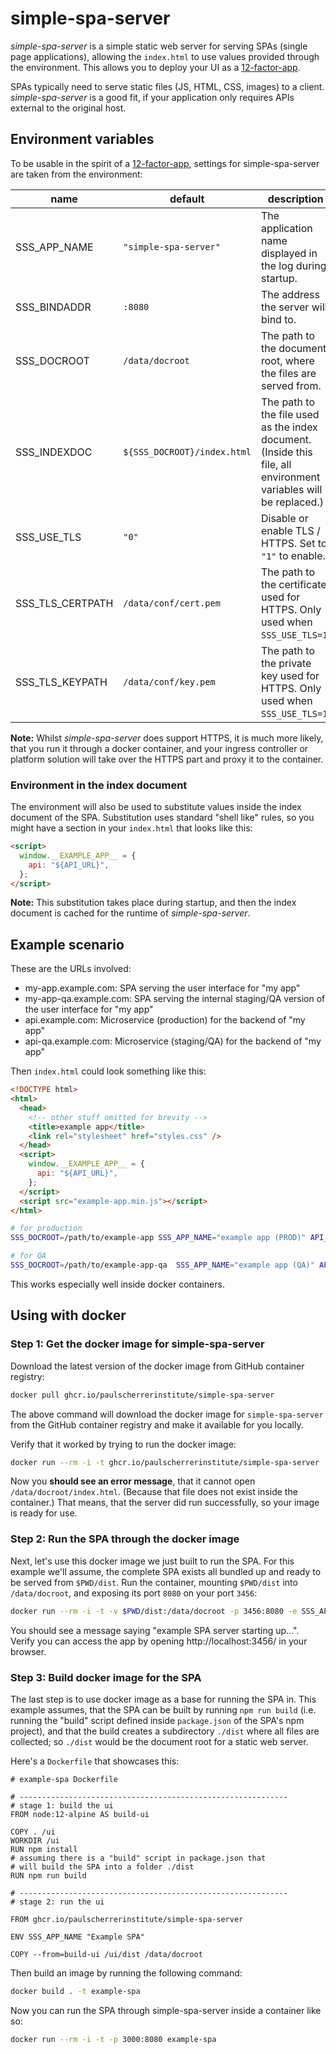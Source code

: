 # simple-spa-server

_simple-spa-server_ is a simple static web server for serving SPAs (single page applications), allowing the `index.html` to use values provided through the environment. This allows you to deploy your UI as a [12-factor-app](https://12factor.net).

SPAs typically need to serve static files (JS, HTML, CSS, images) to a client. _simple-spa-server_ is a good fit, if your application only requires APIs external to the original host.

## Environment variables

To be usable in the spirit of a [12-factor-app](https://12factor.net), settings for simple-spa-server are taken from the environment:

| name             | default                     | description                                                                                                      |
| ---------------- | --------------------------- | ---------------------------------------------------------------------------------------------------------------- |
| SSS_APP_NAME     | `"simple-spa-server"`       | The application name displayed in the log during startup.                                                        |
| SSS_BINDADDR     | `:8080`                     | The address the server will bind to.                                                                             |
| SSS_DOCROOT      | `/data/docroot`             | The path to the document root, where the files are served from.                                                  |
| SSS_INDEXDOC     | `${SSS_DOCROOT}/index.html` | The path to the file used as the index document. (Inside this file, all environment variables will be replaced.) |
| SSS_USE_TLS      | `"0"`                       | Disable or enable TLS / HTTPS. Set to `"1"` to enable.                                                           |
| SSS_TLS_CERTPATH | `/data/conf/cert.pem`       | The path to the certificate used for HTTPS. Only used when `SSS_USE_TLS=1`.                                      |
| SSS_TLS_KEYPATH  | `/data/conf/key.pem`        | The path to the private key used for HTTPS. Only used when `SSS_USE_TLS=1`.                                      |

**Note:** Whilst _simple-spa-server_ does support HTTPS, it is much more likely, that you run it through a docker container, and your ingress controller or platform solution will take over the HTTPS part and proxy it to the container.

### Environment in the index document

The environment will also be used to substitute values inside the index document of the SPA. Substitution uses standard "shell like" rules, so you might have a section in your `index.html` that looks like this:

```html
<script>
  window.__EXAMPLE_APP__ = {
    api: "${API_URL}",
  };
</script>
```

**Note:** This substitution takes place during startup, and then the index document is cached for the runtime of _simple-spa-server_.

## Example scenario

These are the URLs involved:

- my-app.example.com: SPA serving the user interface for "my app"
- my-app-qa.example.com: SPA serving the internal staging/QA version of the user interface for "my app"
- api.example.com: Microservice (production) for the backend of "my app"
- api-qa.example.com: Microservice (staging/QA) for the backend of "my app"

Then `index.html` could look something like this:

```html
<!DOCTYPE html>
<html>
  <head>
    <!-- other stuff omitted for brevity -->
    <title>example app</title>
    <link rel="stylesheet" href="styles.css" />
  </head>
  <script>
    window.__EXAMPLE_APP__ = {
      api: "${API_URL}",
    };
  </script>
  <script src="example-app.min.js"></script>
</html>
```

```sh
# for production
SSS_DOCROOT=/path/to/example-app SSS_APP_NAME="example app (PROD)" API_URL=https://api.example.com simple-spa-server

# for QA
SSS_DOCROOT=/path/to/example-app-qa  SSS_APP_NAME="example app (QA)" API_URL=https://api-qa.example.com simple-spa-server
```

This works especially well inside docker containers.

## Using with docker

### Step 1: Get the docker image for simple-spa-server

Download the latest version of the docker image from GitHub container registry:

```sh
docker pull ghcr.io/paulscherrerinstitute/simple-spa-server
```

The above command will download the docker image for `simple-spa-server` from the GitHub container registry and make it available for you locally.

Verify that it worked by trying to run the docker image:

```sh
docker run --rm -i -t ghcr.io/paulscherrerinstitute/simple-spa-server
```

Now you **should see an error message**, that it cannot open `/data/docroot/index.html`. (Because that file does not exist inside the container.) That means, that the server did run successfully, so your image is ready for use.

### Step 2: Run the SPA through the docker image

Next, let's use this docker image we just built to run the SPA. For this example we'll assume, the complete SPA exists all bundled up and ready to be served from `$PWD/dist`. Run the container, mounting `$PWD/dist` into `/data/docroot`, and exposing its port `8080` on your port `3456`:

```sh
docker run --rm -i -t -v $PWD/dist:/data/docroot -p 3456:8080 -e SSS_APP_NAME="example SPA server" ghcr.io/paulscherrerinstitute/simple-spa-server
```

You should see a message saying "example SPA server starting up...". Verify you can access the app by opening http://localhost:3456/ in your browser.

### Step 3: Build docker image for the SPA

The last step is to use docker image as a base for running the SPA in.
This example assumes, that the SPA can be built by running `npm run build` (i.e. running the "build" script defined inside `package.json` of the SPA's npm project), and that the build creates a subdirectory `./dist` where all files are collected; so `./dist` would be the document root for a static web server.

Here's a `Dockerfile` that showcases this:

```
# example-spa Dockerfile

# ------------------------------------------------------------
# stage 1: build the ui
FROM node:12-alpine AS build-ui

COPY . /ui
WORKDIR /ui
RUN npm install
# assuming there is a "build" script in package.json that
# will build the SPA into a folder ./dist
RUN npm run build

# ------------------------------------------------------------
# stage 2: run the ui

FROM ghcr.io/paulscherrerinstitute/simple-spa-server

ENV SSS_APP_NAME "Example SPA"

COPY --from=build-ui /ui/dist /data/docroot

```

Then build an image by running the following command:

```sh
docker build . -t example-spa
```

Now you can run the SPA through simple-spa-server inside a container like so:

```sh
docker run --rm -i -t -p 3000:8080 example-spa
```
